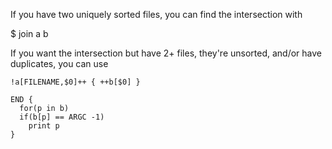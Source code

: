 If you have two uniquely sorted files, you can find the intersection
with

$ join a b

If you want the intersection but have 2+ files, they're unsorted,
and/or have duplicates, you can use

```
!a[FILENAME,$0]++ { ++b[$0] }

END {
  for(p in b)
  if(b[p] == ARGC -1)
    print p
}
```
